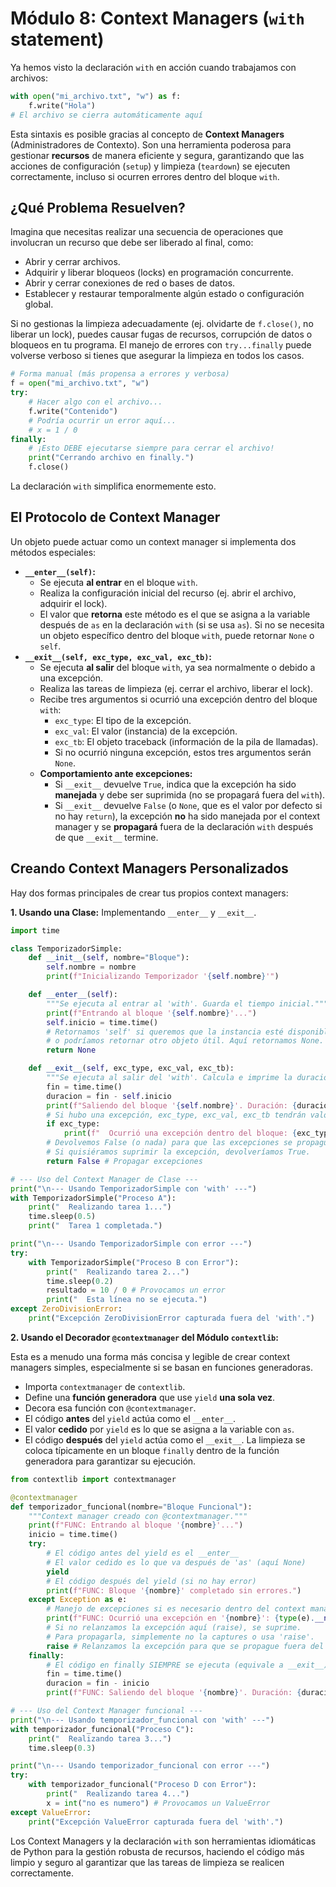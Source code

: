 # Módulo 8: Context Managers (`with` statement)

Ya hemos visto la declaración `with` en acción cuando trabajamos con archivos:

```python
with open("mi_archivo.txt", "w") as f:
    f.write("Hola")
# El archivo se cierra automáticamente aquí
```

Esta sintaxis es posible gracias al concepto de **Context Managers** (Administradores de Contexto). Son una herramienta poderosa para gestionar **recursos** de manera eficiente y segura, garantizando que las acciones de configuración (`setup`) y limpieza (`teardown`) se ejecuten correctamente, incluso si ocurren errores dentro del bloque `with`.

## ¿Qué Problema Resuelven?

Imagina que necesitas realizar una secuencia de operaciones que involucran un recurso que debe ser liberado al final, como:

*   Abrir y cerrar archivos.
*   Adquirir y liberar bloqueos (locks) en programación concurrente.
*   Abrir y cerrar conexiones de red o bases de datos.
*   Establecer y restaurar temporalmente algún estado o configuración global.

Si no gestionas la limpieza adecuadamente (ej. olvidarte de `f.close()`, no liberar un lock), puedes causar fugas de recursos, corrupción de datos o bloqueos en tu programa. El manejo de errores con `try...finally` puede volverse verboso si tienes que asegurar la limpieza en todos los casos.

```python
# Forma manual (más propensa a errores y verbosa)
f = open("mi_archivo.txt", "w")
try:
    # Hacer algo con el archivo...
    f.write("Contenido")
    # Podría ocurrir un error aquí...
    # x = 1 / 0
finally:
    # ¡Esto DEBE ejecutarse siempre para cerrar el archivo!
    print("Cerrando archivo en finally.")
    f.close()
```

La declaración `with` simplifica enormemente esto.

## El Protocolo de Context Manager

Un objeto puede actuar como un context manager si implementa dos métodos especiales:

*   **`__enter__(self)`:**
    *   Se ejecuta **al entrar** en el bloque `with`.
    *   Realiza la configuración inicial del recurso (ej. abrir el archivo, adquirir el lock).
    *   El valor que **retorna** este método es el que se asigna a la variable después de `as` en la declaración `with` (si se usa `as`). Si no se necesita un objeto específico dentro del bloque `with`, puede retornar `None` o `self`.
*   **`__exit__(self, exc_type, exc_val, exc_tb)`:**
    *   Se ejecuta **al salir** del bloque `with`, ya sea normalmente o debido a una excepción.
    *   Realiza las tareas de limpieza (ej. cerrar el archivo, liberar el lock).
    *   Recibe tres argumentos si ocurrió una excepción dentro del bloque `with`:
        *   `exc_type`: El tipo de la excepción.
        *   `exc_val`: El valor (instancia) de la excepción.
        *   `exc_tb`: El objeto traceback (información de la pila de llamadas).
        *   Si no ocurrió ninguna excepción, estos tres argumentos serán `None`.
    *   **Comportamiento ante excepciones:**
        *   Si `__exit__` devuelve `True`, indica que la excepción ha sido **manejada** y debe ser suprimida (no se propagará fuera del `with`).
        *   Si `__exit__` devuelve `False` (o `None`, que es el valor por defecto si no hay `return`), la excepción **no** ha sido manejada por el context manager y se **propagará** fuera de la declaración `with` después de que `__exit__` termine.

## Creando Context Managers Personalizados

Hay dos formas principales de crear tus propios context managers:

**1. Usando una Clase:** Implementando `__enter__` y `__exit__`.

```python
import time

class TemporizadorSimple:
    def __init__(self, nombre="Bloque"):
        self.nombre = nombre
        print(f"Inicializando Temporizador '{self.nombre}'")

    def __enter__(self):
        """Se ejecuta al entrar al 'with'. Guarda el tiempo inicial."""
        print(f"Entrando al bloque '{self.nombre}'...")
        self.inicio = time.time()
        # Retornamos 'self' si queremos que la instancia esté disponible con 'as'
        # o podríamos retornar otro objeto útil. Aquí retornamos None.
        return None

    def __exit__(self, exc_type, exc_val, exc_tb):
        """Se ejecuta al salir del 'with'. Calcula e imprime la duración."""
        fin = time.time()
        duracion = fin - self.inicio
        print(f"Saliendo del bloque '{self.nombre}'. Duración: {duracion:.4f} segundos.")
        # Si hubo una excepción, exc_type, exc_val, exc_tb tendrán valores.
        if exc_type:
            print(f"  Ocurrió una excepción dentro del bloque: {exc_type.__name__}: {exc_val}")
        # Devolvemos False (o nada) para que las excepciones se propaguen si ocurren.
        # Si quisiéramos suprimir la excepción, devolveríamos True.
        return False # Propagar excepciones

# --- Uso del Context Manager de Clase ---
print("\n--- Usando TemporizadorSimple con 'with' ---")
with TemporizadorSimple("Proceso A"):
    print("  Realizando tarea 1...")
    time.sleep(0.5)
    print("  Tarea 1 completada.")

print("\n--- Usando TemporizadorSimple con error ---")
try:
    with TemporizadorSimple("Proceso B con Error"):
        print("  Realizando tarea 2...")
        time.sleep(0.2)
        resultado = 10 / 0 # Provocamos un error
        print("  Esta línea no se ejecuta.")
except ZeroDivisionError:
    print("Excepción ZeroDivisionError capturada fuera del 'with'.")

```

**2. Usando el Decorador `@contextmanager` del Módulo `contextlib`:**

Esta es a menudo una forma más concisa y legible de crear context managers simples, especialmente si se basan en funciones generadoras.

*   Importa `contextmanager` de `contextlib`.
*   Define una **función generadora** que use `yield` **una sola vez**.
*   Decora esa función con `@contextmanager`.
*   El código **antes** del `yield` actúa como el `__enter__`.
*   El valor **cedido** por `yield` es lo que se asigna a la variable con `as`.
*   El código **después** del `yield` actúa como el `__exit__`. La limpieza se coloca típicamente en un bloque `finally` dentro de la función generadora para garantizar su ejecución.

```python
from contextlib import contextmanager

@contextmanager
def temporizador_funcional(nombre="Bloque Funcional"):
    """Context manager creado con @contextmanager."""
    print(f"FUNC: Entrando al bloque '{nombre}'...")
    inicio = time.time()
    try:
        # El código antes del yield es el __enter__
        # El valor cedido es lo que va después de 'as' (aquí None)
        yield
        # El código después del yield (si no hay error)
        print(f"FUNC: Bloque '{nombre}' completado sin errores.")
    except Exception as e:
        # Manejo de excepciones si es necesario dentro del context manager
        print(f"FUNC: Ocurrió una excepción en '{nombre}': {type(e).__name__}")
        # Si no relanzamos la excepción aquí (raise), se suprime.
        # Para propagarla, simplemente no la captures o usa 'raise'.
        raise # Relanzamos la excepción para que se propague fuera del 'with'
    finally:
        # El código en finally SIEMPRE se ejecuta (equivale a __exit__)
        fin = time.time()
        duracion = fin - inicio
        print(f"FUNC: Saliendo del bloque '{nombre}'. Duración: {duracion:.4f} segundos.")

# --- Uso del Context Manager funcional ---
print("\n--- Usando temporizador_funcional con 'with' ---")
with temporizador_funcional("Proceso C"):
    print("  Realizando tarea 3...")
    time.sleep(0.3)

print("\n--- Usando temporizador_funcional con error ---")
try:
    with temporizador_funcional("Proceso D con Error"):
        print("  Realizando tarea 4...")
        x = int("no es numero") # Provocamos un ValueError
except ValueError:
    print("Excepción ValueError capturada fuera del 'with'.")

```

Los Context Managers y la declaración `with` son herramientas idiomáticas de Python para la gestión robusta de recursos, haciendo el código más limpio y seguro al garantizar que las tareas de limpieza se realicen correctamente.

